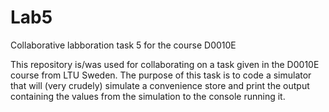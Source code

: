 # Lab5
Collaborative labboration task 5 for the course D0010E

This repository is/was used for collaborating on a task given in the D0010E course from LTU Sweden.
The purpose of this task is to code a simulator that will (very crudely) simulate a convenience store and
print the output containing the values from the simulation to the console running it.
